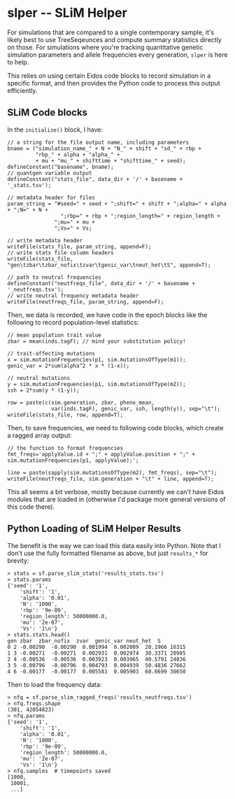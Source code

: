 # slper -- SLiM Helper

For simulations that are compared to a single contemporary sample, it's likely
best to use TreeSeqeunces and compute summary statistics directly on those. For
simulations where you're tracking quantitative genetic simulation parameters
and allele frequencies every generation, `slper` is here to help.

This relies on using certain Eidos code blocks to record simulation in a
specific format, and then provides the Python code to process this output
efficiently.

## SLiM Code blocks

In the `initialize()` block, I have:

```
// a string for the file output name, including parameters
bname = ("simulation_name_" + N + "N_" + shift + "sd_" + rbp + 
         "rbp_" + alpha + "alpha_" +
         + mu + "mu_" + shifttime + "shifttime_" + seed);
defineConstant("basename", bname);
// quantgen variable output
defineConstant("stats_file", data_dir + '/' + basename + '_stats.tsv');

// metadata header for files
param_string = "#seed=" + seed + ";shift=" + shift + ";alpha=" + alpha + ";N=" + N + 
     	         ";rbp=" + rbp + ";region_length=" + region_length + 
               ";mu=" + mu + 
               ";Vs=" + Vs;

// write metadata header
writeFile(stats_file, param_string, append=F);
// write stats file column headers
writeFile(stats_file, "gen\tzbar\tzbar_nofix\tzvar\tgenic_var\tneut_het\tS", append=T);

// path to neutral frequencies
defineConstant("neutfreqs_file", data_dir + '/' + basename + '_neutfreqs.tsv');
// write neutral frequency metadata header
writeFile(neutfreqs_file, param_string, append=F);

```

Then, we data is recorded, we have code in the epoch blocks like the following
to record population-level statistics:

```
// mean population trait value
zbar = mean(inds.tagF); // mind your substitution policy!

// trait-affecting mutations
x = sim.mutationFrequencies(p1, sim.mutationsOfType(m1));
genic_var = 2*sum(alpha^2 * x * (1-x));

// neutral mutations
y = sim.mutationFrequencies(p1, sim.mutationsOfType(m2));
ssh = 2*sum(y * (1-y));

row = paste(c(sim.generation, zbar, pheno_mean, 
              var(inds.tagF), genic_var, ssh, length(y)), sep="\t");
writeFile(stats_file, row, append=T);

```

Then, to save frequencies, we need to following code blocks, which create a
ragged array output:


```
// the function to format frequencies
fmt_freqs='applyValue.id + ";" + applyValue.position + ";" + sim.mutationFrequencies(p1, applyValue);';

line = paste(sapply(sim.mutationsOfType(m2), fmt_freqs), sep="\t");
writeFile(neutfreqs_file, sim.generation + "\t" + line, append=T);
```

This all seems a bit verbose, mostly because currently we can't have Eidos
modules that are loaded in (otherwise I'd package more general versions of this
code there).


## Python Loading of SLiM Helper Results

The benefit is the way we can load this data easily into Python. Note that I
don't use the fully formatted filename as above, but just `results_*` for
brevity:

```
> stats = sf.parse_slim_stats('results_stats.tsv')
> stats.params
{'seed': '1',
	'shift': '1',
	'alpha': '0.01',
	'N': '1000',
	'rbp': '9e-09',
	'region_length': 50000000.0,
	'mu': '2e-07',
	'Vs': '1\n'}
> stats.stats.head()
gen zbar  zbar_nofix  zvar  genic_var neut_het  S
0 2 -0.00290  -0.00290  0.001994  0.002009  20.1966 16315
1 3 -0.00271  -0.00271  0.002931  0.002974  30.3371 20985
2 4 -0.00536  -0.00536  0.003923  0.003965  40.5791 24836
3 5 -0.00796  -0.00796  0.004793  0.004939  50.4836 27662
4 6 -0.00177  -0.00177  0.005581  0.005903  60.6699 30650
```

Then to load the frequency data:

```
> nfq = sf.parse_slim_ragged_freqs('results_neutfreqs.tsv')
> nfq.freqs.shape
(301, 42054823)
> nfq.params
{'seed': '1',
	'shift': '1',
	'alpha': '0.01',
	'N': '1000',
	'rbp': '9e-09',
	'region_length': 50000000.0,
	'mu': '2e-07',
	'Vs': '1\n'}
> nfq.samples  # timepoints saved
[1000,
 10001,
 ...]
```
